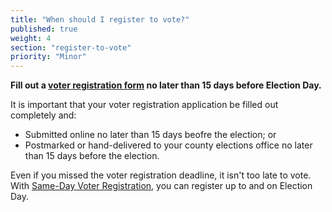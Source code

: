 ```yaml
---
title: "When should I register to vote?"
published: true
weight: 4
section: "register-to-vote"
priority: "Minor"
---
```


**Fill out a [voter registration form](http://registertovote.ca.gov/) no later than 15 days before Election Day.**  

It is important that your voter registration application be filled out completely and:  
- Submitted online no later than 15 days beofre the election; or  
- Postmarked or hand-delivered to your county elections office no later than 15 days before the election.  

Even if you missed the voter registration deadline, it isn't too late to vote. With [Same-Day Voter Registration](#menu-item-missed-the-voter-registration-deadline-you-can-still-register-and-vote), you can register up to and on Election Day. 